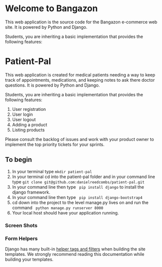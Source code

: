 # Welcome to Bangazon

This web application is the source code for the Bangazon e-commerce web site. It is powered by Python and Django.

Students, you are inheriting a basic implementation that provides the following features:
# Patient-Pal

This web application is created for medical patients needing a way to keep track of appointments, medications, and keeping notes to ask there doctor questions. It is powered by Python and Django.

Students, you are inheriting a basic implementation that provides the following features:

1. User registration 
1. User login 
1. User logout 
1. Adding a product 
1. Listing products

Please consult the backlog of issues and work with your product owner to implement the top priority tickets for your sprints.

## To begin

1. In your terminal type ```mkdir patient-pal```
2. In your terminal cd into the patient-pal folder and in your command line type ```git clone git@github.com:danielreedcombs/patient-pal.git```
3. In your command line then type ``` pip install django``` to install the django framework.
4. In your command line then type ``` pip install django-bootstrap4```
5. cd down into the project to the level manage.py lives on and run the command ``` python manage.py runserver 8000```
6. Your local host should have your application running.

### Screen Shots








### Form Helpers

Django has many built-in [helper tags and filters](https://docs.djangoproject.com/en/1.10/ref/templates/builtins/) when building the site templates. We strongly recommend reading this documentation while building your templates.

